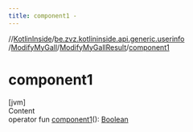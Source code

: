 ```yaml
---
title: component1 -
---
```

//[KotlinInside](../../../index.md)/[be.zvz.kotlininside.api.generic.userinfo](../../index.md)
/[ModifyMyGall](../index.md)/[ModifyMyGallResult](index.md)/[component1](component1.md)

# component1

[jvm]  
Content  
operator
fun [component1](component1.md)(): [Boolean](https://kotlinlang.org/api/latest/jvm/stdlib/kotlin/-boolean/index.html)  



